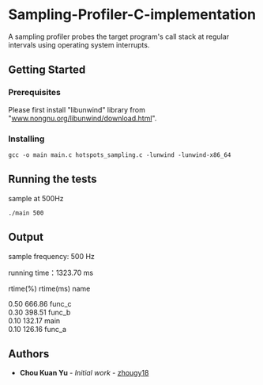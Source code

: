 # Sampling-Profiler-C-implementation
A sampling profiler probes the target program's call stack at regular intervals using operating system interrupts.
## Getting Started
### Prerequisites
Please first install "libunwind" library from "www.nongnu.org/libunwind/download.html".
### Installing
```
gcc -o main main.c hotspots_sampling.c -lunwind -lunwind-x86_64
```
## Running the tests
sample at 500Hz
```
./main 500
```
## Output
sample frequency: 500 Hz

running time：1323.70 ms

rtime(%)	 rtime(ms)	 name

  0.50  	    666.86    	 func_c  
  0.30  	    398.51    	 func_b  
  0.10  	    132.17    	 main  
  0.10  	    126.16  	   func_a
  ## Authors

* **Chou Kuan Yu** - *Initial work* - [zhougy18](https://github.com/zhougy18)
